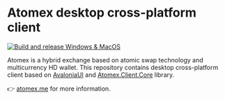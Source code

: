 # Atomex desktop cross-platform client
[![Build and release Windows & MacOS](https://github.com/atomex-me/atomex.client.desktop/actions/workflows/build_and_tests_win_osx_linux.yml/badge.svg)](https://github.com/atomex-me/atomex.client.desktop/actions/workflows/build_and_tests_win_osx_linux.yml)

Atomex is a hybrid exchange based on atomic swap technology and multicurrency HD wallet.
This repository contains desktop cross-platform client based on [AvaloniaUI](https://github.com/AvaloniaUI/Avalonia) and [Atomex.Client.Core](https://github.com/atomex-me/atomex.client.core) library.

👉 [atomex.me](https://atomex.me) for more information.